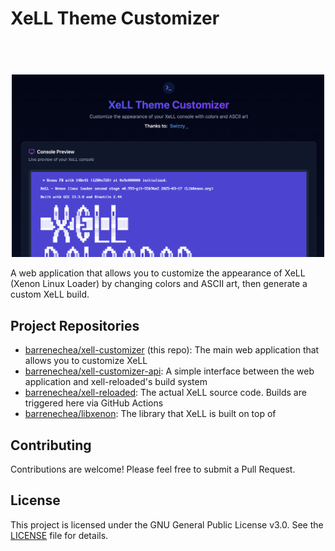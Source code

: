 # XeLL Theme Customizer

<div align="center" style="padding-top: 40px;">
  <p>
    <a href="https://xell.barrenechea.cl" target="_blank">
      <img src="./.github/assets/webapp-preview.png" alt="XeLL Theme Customizer" width="500">
    </a>
  </p>
</div>

A web application that allows you to customize the appearance of XeLL (Xenon Linux Loader) by changing colors and ASCII art, then generate a custom XeLL build.

## Project Repositories

- [barrenechea/xell-customizer](https://github.com/barrenechea/xell-customizer) (this repo): The main web application that allows you to customize XeLL
- [barrenechea/xell-customizer-api](https://github.com/barrenechea/xell-customizer-api): A simple interface between the web application and xell-reloaded's build system
- [barrenechea/xell-reloaded](https://github.com/barrenechea/xell-reloaded): The actual XeLL source code. Builds are triggered here via GitHub Actions
- [barrenechea/libxenon](https://github.com/barrenechea/libxenon): The library that XeLL is built on top of

## Contributing

Contributions are welcome! Please feel free to submit a Pull Request.

## License

This project is licensed under the GNU General Public License v3.0. See the [LICENSE](LICENSE) file for details.

